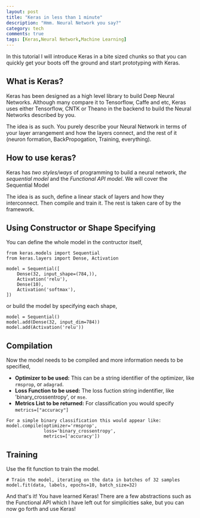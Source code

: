 ```yaml
---
layout: post
title: "Keras in less than 1 minute"
description: "Hmm. Neural Network you say?"
category: tech
comments: true
tags: [Keras,Neural Network,Machine Learning]
---
```


In this tutorial I will introduce Keras in a bite sized chunks so that you can quickly get your boots off the ground and start prototyping with Keras.

## What is Keras?

Keras has been designed as a high level library to build Deep Neural Networks. Although many compare it to Tensorflow, Caffe and etc, Keras uses either Tensorflow, CNTK or Theano in the backend to build the Neural Networks described by you.

The idea is as such. You purely describe your Neural Network in terms of your layer arrangement and how the layers connect, and the rest of it (neuron formation, BackPropogation, Training, everything).

## How to use keras?

Keras has *two styles/ways* of programming to build a neural network, *the sequential model* and the *Functional API model*. We will cover the Sequential Model

The idea is as such, define a linear stack of layers and how they interconnect. Then compile and train it. The rest is taken care of by the framework.

## Using Constructor or Shape Specifying

You can define the whole model in the contructor itself,

```
from keras.models import Sequential
from keras.layers import Dense, Activation

model = Sequential([
    Dense(32, input_shape=(784,)),
    Activation('relu'),
    Dense(10),
    Activation('softmax'),
])
```

or build the model by specifying each shape,

```
model = Sequential()
model.add(Dense(32, input_dim=784))
model.add(Activation('relu'))
```

## Compilation

Now the model needs to be compiled and more information needs to be specified,
- **Optimizer to be used:** This can be a string identifier of the optimizer, like `rmsprop`, or `adagrad`.
- **Loss Function to be used:** The loss fuction string indentifier, like 'binary_crossentropy', or `mse`.
- **Metrics List to be returned:** For classification you would specify `metrics=["accuracy"]`

```
For a simple binary classification this would appear like:
model.compile(optimizer='rmsprop',
              loss='binary_crossentropy',
              metrics=['accuracy'])
```

## Training
Use the fit function to train the model.

```
# Train the model, iterating on the data in batches of 32 samples
model.fit(data, labels, epochs=10, batch_size=32)
```

And that's it! You have learned Keras! There are a few abstractions such as the Functional API which I have left out for simplicities sake, but you can now go forth and use Keras!
